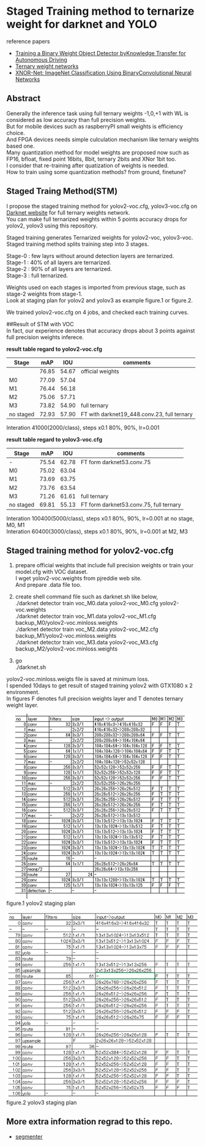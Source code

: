 # Staged Training method to ternarize weight for darknet and YOLO

reference papers
- [Training a Binary Weight Object Detector byKnowledge Transfer for Autonomous Driving](https://arxiv.org/pdf/1804.06332.pdf)  
- [Ternary weight networks](https://arxiv.org/pdf/1605.04711.pdf)  
- [XNOR-Net: ImageNet Classification Using BinaryConvolutional Neural Networks](https://arxiv.org/pdf/1603.05279.pdf)  

## Abstract  
Generally the inference task using full ternary weights -1,0,+1 with WL is considered as low accuracy than full precision weights.  
But for mobile devices such as raspberryPI small weights is efficiency choice.  
And FPGA devices needs simple culculation mechanism like ternary weights based one.  
Many quantization method for model weights are proposed now such as FP16, bfloat, fixed point 16bits, 8bit, ternary 2bits and XNor 1bit too.  
I consider that re-training after quatization of weights is needed.  
How to train using some quantization methods? from ground, finetune?  

## Staged Traing Method(STM)
I propose the staged training method for yolov2-voc.cfg, yolov3-voc.cfg on [Darknet website](https://github.com/pjreddie) for full ternary weights network.  
You can make full ternarized weights within 5 points accuracy drops for yolov2, yolov3 using this repository.  

Staged training generates Ternarized weights for yolov2-voc, yolov3-voc.  
Staged training method splits training step into 3 stages.  

Stage-0 : few layrs without around detection layers are ternarized.  
Stage-1 : 40% of all layers are ternarized.  
Stage-2 : 90% of all layers are ternarized.  
Stage-3 : full ternarized.  

Weights used on each stages is imported from previous stage, such as stage-2 weights from stage-1.  
Look at staging plan for yolov2 and yolov3 as example figure.1 or figure.2.

We trained yolov2-voc.cfg on 4 jobs, and checked each training curves.  

##Result of STM with VOC  
In fact, our experience denotes that accuracy drops about 3 points against full precision weights inferece. 

**result table regard to yolov2-voc.cfg**  

|Stage    |mAP  |IOU  |comments        |  
|-        |-    |-    |-               |  
|         |76.85|54.67|official weights|  
|M0       |77.09|57.04|                |  
|M1       |76.44|56.18|                |  
|M2       |75.06|57.71|                |  
|M3       |73.82|54.90|full ternary    |
|no staged|72.93|57.90|FT with darknet19_448.conv.23, full ternary    |

Interation 41000(2000/class), steps x0.1 80%, 90%, lr=0.001  

**result table regard to yolov3-voc.cfg**  

|Stage    |mAP  |IOU  |comments        |  
|-        |-    |-    |-                                          |  
|-        |75.54|62.78|FT form darknet53.conv.75                  |  
|M0       |75.02|63.04|                                           |  
|M1       |73.69|63.75|                                           |  
|M2       |73.76|63.54|                                           |  
|M3       |71.26|61.61|full ternary                               |  
|no staged|69.81|55.13|FT form darknet53.conv.75, full ternary    |  

Interation 100400(5000/class), steps x0.1 80%, 90%, lr=0.001 at no stage, M0, M1  
Interation 60400(3000/class), steps x0.1 80%, 90%, lr=0.001 at M2, M3  

## Staged training method for yolov2-voc.cfg  
1. prepare official weights that include full precision weights or train your model.cfg with VOC dataset.  
   I wget yolov2-voc.weights from pjreddie web site.  
   And prepare .data file too.  

2. create shell command file such as darknet.sh like below,  
   ./darknet detector train voc_M0.data yolov2-voc_M0.cfg yolov2-voc.weights  
   ./darknet detector train voc_M1.data yolov2-voc_M1.cfg backup_M0/yolov2-voc.minloss.weights  
   ./darknet detector train voc_M2.data yolov2-voc_M2.cfg backup_M1/yolov2-voc.minloss.weights  
   ./darknet detector train voc_M3.data yolov2-voc_M3.cfg backup_M2/yolov2-voc.minloss.weights  

3. go  
   ./darknet.sh

yolov2-voc.minloss.weigts file is saved at minimum loss.  
I spended 10days to get result of staged training yolov2 with GTX1080 x 2 environment.  
In figures F denotes full precision weights layer and T denotes ternary weight layer.  

![](files/yolov2-voc_Stages.png)  
figure.1 yolov2 staging plan  

![](files/yolov3-voc_Stages.png)  
figure.2 yolov3 staging plan  

## More extra information regrad to this repo.  
- [segmenter](README_segmenter.md)  

